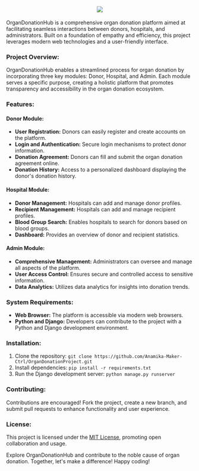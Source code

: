 <h1 align="center">
  <a href="https://github.com/DenverCoder1/readme-typing-svg">
    <img src="https://readme-typing-svg.demolab.com/?lines=HEART STRINGS%20;OrganDonationHub%20;HeartStrings%20;&font=Inconsolata Bold&center=true&width=440&height=45&color=e74c3c&vCenter=true&pause=1000&size=42" />
  </a>
</h1>

OrganDonationHub is a comprehensive organ donation platform aimed at facilitating seamless interactions between donors, hospitals, and administrators. Built on a foundation of empathy and efficiency, this project leverages modern web technologies and a user-friendly interface.

### Project Overview:
OrganDonationHub enables a streamlined process for organ donation by incorporating three key modules: Donor, Hospital, and Admin. Each module serves a specific purpose, creating a holistic platform that promotes transparency and accessibility in the organ donation ecosystem.

### Features:

#### Donor Module:
- **User Registration:** Donors can easily register and create accounts on the platform.
- **Login and Authentication:** Secure login mechanisms to protect donor information.
- **Donation Agreement:** Donors can fill and submit the organ donation agreement online.
- **Donation History:** Access to a personalized dashboard displaying the donor's donation history.

#### Hospital Module:
- **Donor Management:** Hospitals can add and manage donor profiles.
- **Recipient Management:** Hospitals can add and manage recipient profiles.
- **Blood Group Search:** Enables hospitals to search for donors based on blood groups.
- **Dashboard:** Provides an overview of donor and recipient statistics.

#### Admin Module:
- **Comprehensive Management:** Administrators can oversee and manage all aspects of the platform.
- **User Access Control:** Ensures secure and controlled access to sensitive information.
- **Data Analytics:** Utilizes data analytics for insights into donation trends.

### System Requirements:
- **Web Browser:** The platform is accessible via modern web browsers.
- **Python and Django:** Developers can contribute to the project with a Python and Django development environment.

### Installation:
1. Clone the repository: `git clone https://github.com/Anamika-Maker-Ctrl/OrganDonationProject.git`
2. Install dependencies: `pip install -r requirements.txt`
3. Run the Django development server: `python manage.py runserver`

### Contributing:
Contributions are encouraged! Fork the project, create a new branch, and submit pull requests to enhance functionality and user experience.

### License:
This project is licensed under the [MIT License](LICENSE), promoting open collaboration and usage.

Explore OrganDonationHub and contribute to the noble cause of organ donation. Together, let's make a difference! Happy coding!
</h3>
